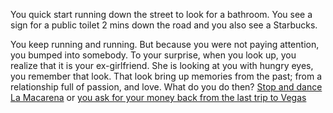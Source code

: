 You quick start running down the street to look for a bathroom. 
You see a sign for a public toilet 2 mins down the road and you also see a Starbucks.

You keep running and running. But because you were not paying attention, you bumped into somebody. To your surprise, when you look up, you realize that it is your ex-girlfriend. She is looking at you with hungry eyes, you remember that look. That look bring up memories from the past; from a relationship full of passion, and love. What do you do then? [Stop and dance La Macarena](dance/macarena.md) or [you ask for your money back from the last trip to Vegas](money-back/vegas.md)

